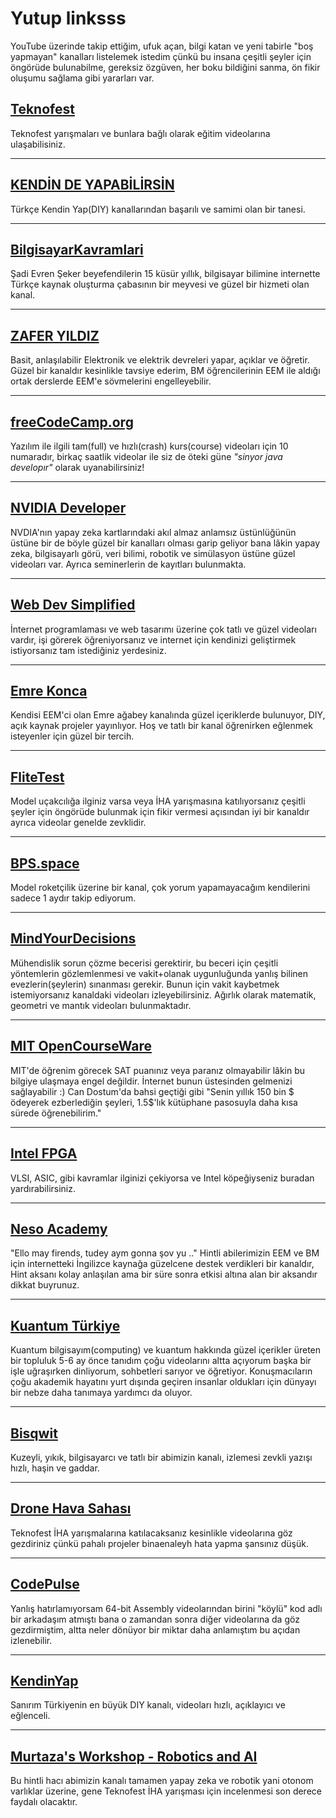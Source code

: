 # Yutup linksss
YouTube üzerinde takip ettiğim, ufuk açan, bilgi katan ve yeni tabirle "boş yapmayan" kanalları listelemek istedim çünkü bu insana çeşitli şeyler için öngörüde bulunabilme, gereksiz özgüven, her boku bildiğini sanma, ön fikir oluşumu sağlama gibi yararları var.

## [Teknofest](https://www.youtube.com/channel/UCQrsBJS1Yb-UJ0VevqfSJHw)
Teknofest yarışmaları ve bunlara bağlı olarak eğitim videolarına ulaşabilisiniz.

---

## [KENDİN DE YAPABİLİRSİN](https://www.youtube.com/channel/UCQVecxSqUivC-Fq4TOWOpMA)
Türkçe Kendin Yap(DIY) kanallarından başarılı ve samimi olan bir tanesi.

---

## [BilgisayarKavramlari](https://www.youtube.com/channel/UCkkgrhDCJheXQNIFqUVw0_g)
Şadi Evren Şeker beyefendilerin 15 küsür yıllık, bilgisayar bilimine internette Türkçe kaynak oluşturma çabasının bir meyvesi ve güzel bir hizmeti olan kanal.

---

## [ZAFER YILDIZ](https://www.youtube.com/channel/UC8rSmNojy8Dw3dKQ2vCgWdw)
Basit, anlaşılabilir Elektronik ve elektrik devreleri yapar, açıklar ve öğretir. Güzel bir kanaldır kesinlikle tavsiye ederim, BM öğrencilerinin EEM ile aldığı ortak derslerde EEM'e sövmelerini engelleyebilir.

---

## [freeCodeCamp.org](https://www.youtube.com/channel/UC8butISFwT-Wl7EV0hUK0BQ)
Yazılım ile ilgili tam(full) ve hızlı(crash) kurs(course) videoları için 10 numaradır, birkaç saatlik videolar ile siz de öteki güne *"sinyor java developır"* olarak uyanabilirsiniz!

---

## [NVIDIA Developer](https://www.youtube.com/channel/UCBHcMCGaiJhv-ESTcWGJPcw)
NVDIA'nın yapay zeka kartlarındaki akıl almaz anlamsız üstünlüğünün üstüne bir de böyle güzel bir kanalları olması garip geliyor bana lâkin yapay zeka, bilgisayarlı görü, veri bilimi, robotik ve simülasyon üstüne güzel videoları var. Ayrıca seminerlerin de kayıtları bulunmakta.

---

## [Web Dev Simplified](https://www.youtube.com/channel/UCFbNIlppjAuEX4znoulh0Cw)
İnternet programlaması ve web tasarımı üzerine çok tatlı ve güzel videoları vardır, işi görerek öğreniyorsanız ve internet için kendinizi geliştirmek istiyorsanız tam istediğiniz yerdesiniz.

---

## [Emre Konca](https://www.youtube.com/channel/UCVAJfMAgBurMjEcW3bZcc8A)
Kendisi EEM'ci olan Emre ağabey kanalında güzel içeriklerde bulunuyor, DIY, açık kaynak projeler yayınlıyor. Hoş ve tatlı bir kanal öğrenirken eğlenmek isteyenler için güzel bir tercih.

---

## [FliteTest](https://www.youtube.com/channel/UC9zTuyWffK9ckEz1216noAw)
Model uçakcılığa ilginiz varsa veya İHA yarışmasına katılıyorsanız çeşitli şeyler için öngörüde bulunmak için fikir vermesi açısından iyi bir kanaldır ayrıca videolar genelde zevklidir.  

---

## [BPS.space](https://www.youtube.com/channel/UCILl8ozWuxnFYXIe2svjHhg)
Model roketçilik üzerine bir kanal, çok yorum yapamayacağım kendilerini sadece 1 aydır takip ediyorum.

---

## [MindYourDecisions](https://www.youtube.com/channel/UCHnj59g7jezwTy5GeL8EA_g)
Mühendislik sorun çözme becerisi gerektirir, bu beceri için çeşitli yöntemlerin gözlemlenmesi ve vakit+olanak uygunluğunda yanlış bilinen evezlerin(şeylerin) sınanması gerekir. Bunun için vakit kaybetmek istemiyorsanız kanaldaki videoları izleyebilirsiniz. Ağırlık olarak matematik, geometri ve mantık videoları bulunmaktadır. 

---

## [MIT OpenCourseWare](https://www.youtube.com/user/MIT)
MIT'de öğrenim görecek SAT puanınız veya paranız olmayabilir lâkin bu bilgiye ulaşmaya engel değildir. İnternet bunun üstesinden gelmenizi sağlayabilir :)
Can Dostum'da bahsi geçtiği gibi
"Senin yıllık 150 bin $ ödeyerek ezberlediğin şeyleri, 1.5$'lık kütüphane pasosuyla daha kısa sürede öğrenebilirim."

---

## [Intel FPGA](https://www.youtube.com/channel/UC0wEPiFb0J6AZZ3oPXRoRpw)
VLSI, ASIC, gibi kavramlar ilginizi çekiyorsa ve Intel köpeğiyseniz buradan yardırabilirsiniz.

---

## [ Neso Academy](https://www.youtube.com/channel/UCQYMhOMi_Cdj1CEAU-fv80A)
"Ello may firends, tudey aym gonna şov yu .." Hintli abilerimizin EEM ve BM için internetteki İngilizce kaynağa güzelcene destek verdikleri bir kanaldır, Hint aksanı kolay anlaşılan ama bir süre sonra etkisi altına alan bir aksandır dikkat buyrunuz.

---

## [Kuantum Türkiye](https://www.youtube.com/channel/UCXBH6Fot4FTqiFmKjyF50Hw)
Kuantum bilgisayım(computing) ve kuantum hakkında güzel içerikler üreten bir topluluk 5-6 ay önce tanıdım çoğu videolarını altta açıyorum başka bir işle uğraşırken dinliyorum, sohbetleri sarıyor ve öğretiyor. Konuşmacıların çoğu akademik hayatını yurt dışında geçiren insanlar oldukları için dünyayı bir nebze daha tanımaya yardımcı da oluyor.


---

## [Bisqwit](https://www.youtube.com/channel/UCKTehwyGCKF-b2wo0RKwrcg)
Kuzeyli, yıkık, bilgisayarcı ve tatlı bir abimizin kanalı, izlemesi zevkli yazışı hızlı, haşin ve gaddar.

---

## [Drone Hava Sahası](https://www.youtube.com/channel/UCtWHjWrxsxGlcZo9ICVwIUg)
Teknofest İHA yarışmalarına katılacaksanız kesinlikle videolarına göz gezdiriniz çünkü pahalı projeler binaenaleyh hata yapma şansınız düşük. 

---

## [CodePulse](https://www.youtube.com/channel/UCUVahoidFA7F3Asfvamrm7w)
Yanlış hatırlamıyorsam 64-bit Assembly videolarından birini "köylü" kod adlı bir arkadaşım atmıştı bana o zamandan sonra  diğer videolarına da göz gezdirmiştim, altta neler dönüyor bir miktar daha anlamıştım bu açıdan izlenebilir.

---

## [KendinYap](https://www.youtube.com/channel/UCgjJGE17yfovAvWUzEJFENA)
Sanırım Türkiyenin en büyük DIY kanalı, videoları hızlı, açıklayıcı ve eğlenceli.

---

## [Murtaza's Workshop - Robotics and AI](https://www.youtube.com/channel/UCYUjYU5FveRAscQ8V21w81A)
Bu hintli hacı abimizin kanalı tamamen yapay zeka ve robotik yani otonom varlıklar üzerine, gene Teknofest İHA yarışması için incelenmesi son derece faydalı olacaktır.
